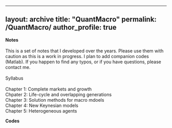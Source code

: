 
---
layout: archive
title: "QuantMacro"
permalink: /QuantMacro/
author_profile: true
---

**Notes** <br>
          <br>
This is a set of notes that I developed over the years. 
Please use them with caution as this is a work  in progress. 
I plan to add companion codes (Matlab). If you happen to find any typos, or if you have questions, please contact me.           <br>
<br> 
Syllabus <br> 
 <br> 
Chapter 1: Complete markets and growth <br> 
Chpater 2: Life-cycle and overlapping generations <br> 
Chapter 3: Solution methods for macro mdoels <br> 
Chapter 4: New Keynesian models <br> 
Chapter 5: Heterogeneous agents <br> 

**Codes** <br>
          <br>
          
          
          
          
          
